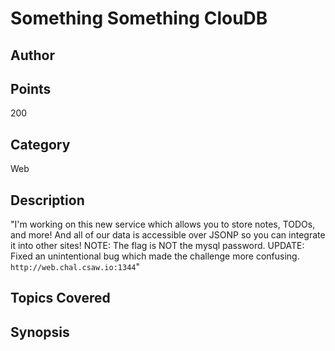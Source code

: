# Something Something ClouDB
## Author

## Points
200
## Category
Web
## Description
"I'm working on this new service which allows you to store notes, TODOs, and more! And all of our data is accessible over JSONP so you can integrate it into other sites!
NOTE: The flag is NOT the mysql password.
UPDATE: Fixed an unintentional bug which made the challenge more confusing.
`http://web.chal.csaw.io:1344`"
## Topics Covered

## Synopsis

